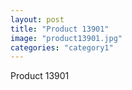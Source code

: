 ```yaml
---
layout: post
title: "Product 13901"
image: "product13901.jpg"
categories: "category1"
---
```

Product 13901
